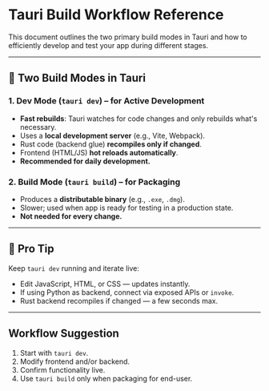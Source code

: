 # Tauri Build Workflow Reference

This document outlines the two primary build modes in Tauri and how to efficiently develop and test your app during different stages.

---

## 🔁 Two Build Modes in Tauri

### 1. Dev Mode (`tauri dev`) – for Active Development
- **Fast rebuilds**: Tauri watches for code changes and only rebuilds what's necessary.
- Uses a **local development server** (e.g., Vite, Webpack).
- Rust code (backend glue) **recompiles only if changed**.
- Frontend (HTML/JS) **hot reloads automatically**.
- **Recommended for daily development.**

### 2. Build Mode (`tauri build`) – for Packaging
- Produces a **distributable binary** (e.g., `.exe`, `.dmg`).
- Slower; used when app is ready for testing in a production state.
- **Not needed for every change.**

---

## 🧠 Pro Tip
Keep `tauri dev` running and iterate live:
- Edit JavaScript, HTML, or CSS — updates instantly.
- If using Python as backend, connect via exposed APIs or `invoke`.
- Rust backend recompiles if changed — a few seconds max.

---

## Workflow Suggestion
1. Start with `tauri dev`.
2. Modify frontend and/or backend.
3. Confirm functionality live.
4. Use `tauri build` only when packaging for end-user.

